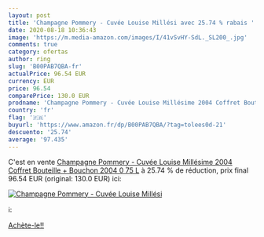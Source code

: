 ```yaml
---
layout: post
title: 'Champagne Pommery - Cuvée Louise Millési avec 25.74 % rabais '
date: 2020-08-18 10:36:43
image: 'https://m.media-amazon.com/images/I/41vSvHY-SdL._SL200_.jpg'
comments: true
category: ofertas
author: ring
slug: 'B00PAB7QBA-fr'
actualPrice: 96.54 EUR
currency: EUR
price: 96.54
comparePrice: 130.0 EUR
prodname: 'Champagne Pommery - Cuvée Louise Millésime 2004 Coffret Bouteille + Bouchon 2004 0  75 L'
country: 'fr'
flag: '🇫🇷'
buyurl: 'https://www.amazon.fr/dp/B00PAB7QBA/?tag=tolees0d-21'
descuento: '25.74'
average: '97.435'
---
```


C'est en vente [Champagne Pommery - Cuvée Louise Millésime 2004 Coffret Bouteille + Bouchon 2004 0  75 L](https://www.amazon.fr/dp/B00PAB7QBA/?tag=tolees0d-21)  à  25.74 % de réduction, prix final  96.54 EUR (original: 130.0 EUR) ici:

[![Champagne Pommery - Cuvée Louise Millési](https://m.media-amazon.com/images/I/41vSvHY-SdL._SL200_.jpg)](https://www.amazon.fr/dp/B00PAB7QBA/?tag=tolees0d-21)

ℹ️:


[Achète-le!!](https://www.amazon.fr/dp/B00PAB7QBA/?tag=tolees0d-21)
